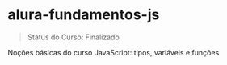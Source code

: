 ﻿# alura-fundamentos-js

> Status do Curso: Finalizado

Noções básicas do curso JavaScript: tipos, variáveis e funções
